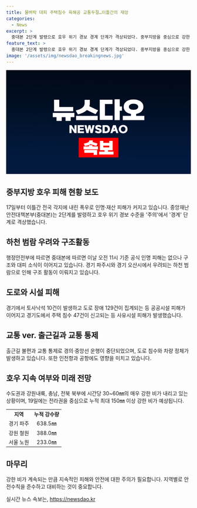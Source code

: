 ```yaml
---
title: 물벼락 대피 주택침수 육해공 교통두절…이틀간의 재앙
categories:
  - News
excerpt: >
  중대본 2단계 발령으로 호우 위기 경보 경계 단계가 격상되었다. 중부지방을 중심으로 강한 비가 이어지며, 경기 오산시에서는 오산천이 폭우로 범람했다. 인명 피해와 대피 소식이 이어지고 있으며, 도로와 주택 등에 시설 피해가 발생했다. 열차 운행 중단으로 출근길 불편이 생기기도 했고, 수도권과 강원내륙, 충남, 전북 북부 등에 계속해서 매우 강한 비가 예상되고 있다. 호우로 인한 피해가 계속되는 가운데, 내일에는 전라권을 중심으로 더 강한 비가 예상된다.
feature_text: >
  중대본 2단계 발령으로 호우 위기 경보 경계 단계가 격상되었다. 중부지방을 중심으로 강한 비가 이어지며, 경기 오산시에서는 오산천이 폭우로 범람했다. 인명 피해와 대피 소식이 이어지고 있으며, 도로와 주택 등에 시설 피해가 발생했다. 열차 운행 중단으로 출근길 불편이 생기기도 했고, 수도권과 강원내륙, 충남, 전북 북부 등에 계속해서 매우 강한 비가 예상되고 있다. 호우로 인한 피해가 계속되는 가운데, 내일에는 전라권을 중심으로 더 강한 비가 예상된다.
image: '/assets/img/newsdao_breakingnews.jpg'
---
```


<p><img src="/assets/img/newsdao_breakingnews.jpg" alt="ontimetimes 속보" /></p>

<h2 data-ke-size="size26">중부지방 호우 피해 현황 보도</h2>

<p data-ke-size="size16">17일부터 이틀간 전국 각지에 내린 폭우로 인명·재산 피해가 커지고 있습니다. 중앙재난안전대책본부(중대본)는 2단계를 발령하고 호우 위기 경보 수준을 '주의'에서 '경계' 단계로 격상했습니다.</p>

<h2 data-ke-size="size26">하천 범람 우려와 구조활동</h2>

<p data-ke-size="size16">행정안전부에 따르면 중대본에 따르면 이날 오전 11시 기준 공식 인명 피해는 없으나 구조와 대피 소식이 이어지고 있습니다. 경기 파주시와 경기 오산시에서 우려되는 하천 범람으로 인해 구조 활동이 이뤄지고 있습니다.</p>

<h2 data-ke-size="size26">도로와 시설 피해</h2>

<p data-ke-size="size16">경기에서 토사낙석 10건이 발생하고 도로 장애 129건이 집계되는 등 공공시설 피해가 이어지고 경기도에서 주택 침수 47건이 신고되는 등 사유시설 피해가 발생했습니다.</p>

<h2 data-ke-size="size26">교통 ver. 출근길과 교통 통제</h2>

<p data-ke-size="size16">출근길 불편과 교통 통제로 경의·중앙선 운행이 중단되었으며, 도로 침수와 차량 정체가 발생하고 있습니다. 또한 인천항과 공항에도 영향을 미치고 있습니다. </p>

<h2 data-ke-size="size26">호우 지속 여부와 미래 전망</h2>

<p data-ke-size="size16">수도권과 강원내륙, 충남, 전북 북부에 시간당 30~60㎜의 매우 강한 비가 내리고 있는 상황이며, 19일에는 전라권을 중심으로 누적 최대 150㎜ 이상 강한 비가 예상됩니다.</p>

<table>
<tbody>
<tr>
<td style="text-align: center; height: 17px;"><b>지역</b></td>
<td style="text-align: center; height: 17px;"><b>누적 강수량</b></td>
</tr>
<tr>
<td style="text-align: center; height: 17px;">경기 파주</td>
<td style="text-align: center; height: 17px;">638.5㎜</td>
</tr>
<tr>
<td style="text-align: center; height: 17px;">강원 철원</td>
<td style="text-align: center; height: 17px;">388.0㎜</td>
</tr>
<tr>
<td style="text-align: center; height: 17px;">서울 노원</td>
<td style="text-align: center; height: 17px;">233.0㎜</td>
</tr>
</tbody>
</table>

<h2 data-ke-size="size26">마무리</h2>

<p data-ke-size="size16">강한 비가 계속되는 만큼 지속적인 피해와 안전에 대한 주의가 필요합니다. 지역별로 안전수칙을 준수하고 대비하는 것이 중요합니다.</p>
실시간 뉴스 속보는, <a href="https://newsdao.kr" rel="dofollow">https://newsdao.kr</a>


